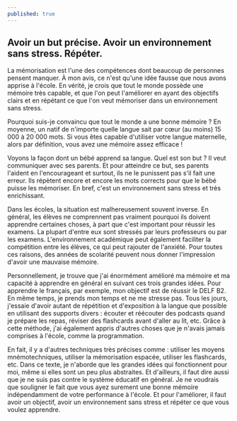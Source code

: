 ```yaml
---
published: true
---
```

## Avoir un but précise. Avoir un environnement sans stress. Répéter.

La mémorisation est l'une des compétences dont beaucoup de personnes pensent manquer. À mon avis, ce n'est qu'une idée fausse que nous avons apprise à l'école. En vérité, je crois que tout le monde possède une mémoire très capable, et que l'on peut l'améliorer en ayant des objectifs clairs et en répétant ce que l'on veut mémoriser dans un environnement sans stress.

Pourquoi suis-je convaincu que tout le monde a une bonne mémoire ? En moyenne, un natif de n'importe quelle langue sait par cœur (au moins) 15 000 à 20 000 mots. Si vous êtes capable d'utiliser votre langue maternelle, alors par définition, vous avez une mémoire assez efficace !

Voyons la façon dont un bébé apprend sa langue. Quel est son but ? Il veut communiquer avec ses parents. Et pour atteindre ce but, ses parents l'aident en l'encourageant et surtout, ils ne le punissent pas s'il fait une erreur. Ils répètent encore et encore les mots corrects pour que le bébé puisse les mémoriser. En bref, c'est un environnement sans stress et très enrichissant.

Dans les écoles, la situation est malhereusement souvent inverse. En général, les élèves ne comprennent pas vraiment pourquoi ils doivent apprendre certaines choses, à part que c'est important pour réussir les examens. La plupart d'entre eux sont stressés par leurs professeurs ou par les examens. L'environnement académique peut également faciliter la compétition entre les élèves, ce qui peut rajouter de l'anxiété. Pour toutes ces raisons, des années de scolarité peuvent nous donner l'impression d'avoir une mauvaise mémoire.

Personnellement, je trouve que j'ai énormément amélioré ma mémoire et ma capacité à apprendre en général en suivant ces trois grandes idées. Pour apprendre le français, par exemple, mon objectif est de réussir le DELF B2. En même temps, je prends mon temps et ne me stresse pas. Tous les jours, j'essaie d'avoir autant de répétition et d'exposition à la langue que possible en utilisant des supports divers : écouter et réécouter des podcasts quand je prépare les repas, réviser des flashcards avant d'aller au lit, etc. Grâce à cette méthode, j'ai également appris d'autres choses que je n'avais jamais comprises à l'école, comme la programmation.

En fait, il y a d'autres techniques très précises comme : utiliser les moyens mnémotechniques, utiliser la mémorisation espacée, utiliser les flashcards, etc. Dans ce texte, je n'aborde que les grandes idées qui fonctionnent pour moi, même si elles sont un peu plus abstraites. Et d'ailleurs, il faut dire aussi que je ne suis pas contre le système éducatif en général. Je ne voudrais que souligner le fait que vous ayez surement une bonne mémoire indépendamment de votre performance à l'école. Et pour l'améliorer, il faut avoir un objectif, avoir un environnement sans stress et répéter ce que vous voulez apprendre.
